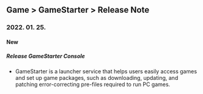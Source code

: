 ## Game > GameStarter > Release Note

### 2022. 01. 25.

#### New

##### Release GameStarter Console

* GameStarter is a launcher service that helps users easily access games and set up game packages, such as downloading, updating, and patching error-correcting pre-files required to run PC games.